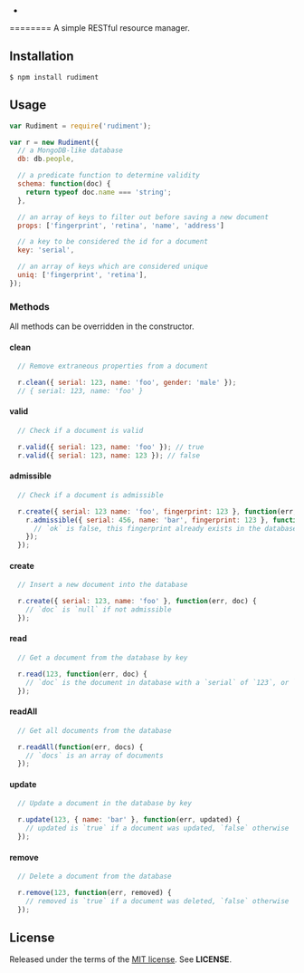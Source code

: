 -
========
A simple RESTful resource manager.

Installation
------------

    $ npm install rudiment

Usage
-----

```javascript
var Rudiment = require('rudiment');
```

```javascript
var r = new Rudiment({
  // a MongoDB-like database
  db: db.people,

  // a predicate function to determine validity
  schema: function(doc) {
    return typeof doc.name === 'string';
  },

  // an array of keys to filter out before saving a new document
  props: ['fingerprint', 'retina', 'name', 'address']

  // a key to be considered the id for a document
  key: 'serial',

  // an array of keys which are considered unique
  uniq: ['fingerprint', 'retina'],
});
```

### Methods

All methods can be overridden in the constructor.

#### clean
```javascript
  // Remove extraneous properties from a document

  r.clean({ serial: 123, name: 'foo', gender: 'male' });
  // { serial: 123, name: 'foo' }
```

#### valid
```javascript
  // Check if a document is valid

  r.valid({ serial: 123, name: 'foo' }); // true
  r.valid({ serial: 123, name: 123 }); // false
```

#### admissible
```javascript
  // Check if a document is admissible

  r.create({ serial: 123 name: 'foo', fingerprint: 123 }, function(err, doc) {
    r.admissible({ serial: 456, name: 'bar', fingerprint: 123 }, function(err, ok) {
      // `ok` is false, this fingerprint already exists in the database
    });
  });
```

#### create
```javascript
  // Insert a new document into the database

  r.create({ serial: 123, name: 'foo' }, function(err, doc) {
    // `doc` is `null` if not admissible
  });
```

#### read
```javascript
  // Get a document from the database by key

  r.read(123, function(err, doc) {
    // `doc` is the document in database with a `serial` of `123`, or `null` if not found.
  });
```

#### readAll
```javascript
  // Get all documents from the database

  r.readAll(function(err, docs) {
    // `docs` is an array of documents
  });
```

#### update
```javascript
  // Update a document in the database by key

  r.update(123, { name: 'bar' }, function(err, updated) {
    // updated is `true` if a document was updated, `false` otherwise
  });
```

#### remove
```javascript
  // Delete a document from the database

  r.remove(123, function(err, removed) {
    // removed is `true` if a document was deleted, `false` otherwise
  });
```

License
-------
Released under the terms of the
[MIT license](http://tldrlegal.com/license/mit-license). See **LICENSE**.
